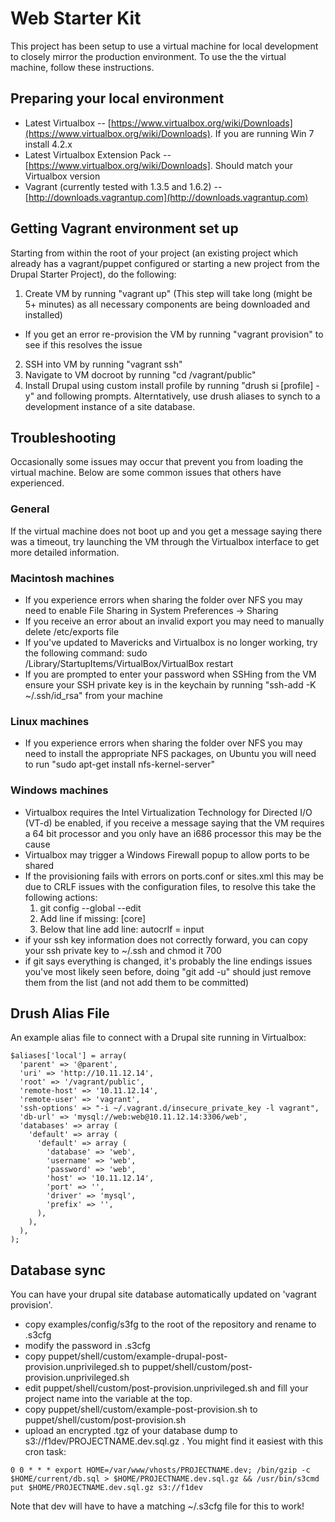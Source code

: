 # Web Starter Kit

This project has been setup to use a virtual machine for local development to closely mirror the production environment. To use the the virtual machine, follow these instructions.

## Preparing your local environment

  * Latest Virtualbox -- [https://www.virtualbox.org/wiki/Downloads](https://www.virtualbox.org/wiki/Downloads). If you are running Win 7 install 4.2.x
  * Latest Virtualbox Extension Pack -- [https://www.virtualbox.org/wiki/Downloads]. Should match your Virtualbox version
  * Vagrant (currently tested with 1.3.5 and 1.6.2) -- [http://downloads.vagrantup.com](http://downloads.vagrantup.com)


## Getting Vagrant environment set up
Starting from within the root of your project (an existing project which already has a vagrant/puppet configured or starting a new project from the Drupal Starter Project), do the following:

1. Create VM by running "vagrant up" (This step will take long (might be 5+ minutes) as all necessary components are being downloaded and installed)
  * If you get an error re-provision the VM by running "vagrant provision" to see if this resolves the issue
2. SSH into VM by running "vagrant ssh"
3. Navigate to VM docroot by running "cd /vagrant/public"
4. Install Drupal using custom install profile by running "drush si [profile] -y" and following prompts. Alterntatively, use drush aliases to synch to a development instance of a site database. 

## Troubleshooting

Occasionally some issues may occur that prevent you from loading the virtual machine. Below are some common issues that others have experienced.

### General

If the virtual machine does not boot up and you get a message saying there was a timeout, try launching the VM through the Virtualbox interface to get more detailed information.


### Macintosh machines

* If you experience errors when sharing the folder over NFS you may need to enable File Sharing in System Preferences -> Sharing
* If you receive an error about an invalid export you may need to manually delete /etc/exports file
* If you've updated to Mavericks and Virtualbox is no longer working, try the following command: sudo /Library/StartupItems/VirtualBox/VirtualBox restart
* If you are prompted to enter your password when SSHing from the VM ensure your SSH private key is in the keychain by running "ssh-add -K ~/.ssh/id_rsa" from your machine

### Linux machines

* If you experience errors when sharing the folder over NFS you may need to install the appropriate NFS packages, on Ubuntu you will need to run "sudo apt-get install nfs-kernel-server"

### Windows machines

* Virtualbox requires the Intel Virtualization Technology for Directed I/O (VT-d) be enabled, if you receive a message saying that the VM requires a 64 bit processor and you only have an i686 processor this may be the cause
* Virtualbox may trigger a Windows Firewall popup to allow ports to be shared
* If the provisioning fails with errors on ports.conf or sites.xml this may be due to CRLF issues with the configuration files, to resolve this take the following actions:
  1. git config --global --edit
  2. Add line if missing: [core]
  3. Below that line add line: autocrlf = input
* if your ssh key information does not correctly forward, you can copy your ssh private key to ~/.ssh and chmod it 700
* if git says everything is changed, it's probably the line endings issues you've most likely seen before, doing "git add -u" should just remove them from the list (and not add them to be committed)


## Drush Alias File

An example alias file to connect with a Drupal site running in Virtualbox:

```
$aliases['local'] = array(
  'parent' => '@parent',
  'uri' => 'http://10.11.12.14',
  'root' => '/vagrant/public',
  'remote-host' => '10.11.12.14',
  'remote-user' => 'vagrant',
  'ssh-options' => "-i ~/.vagrant.d/insecure_private_key -l vagrant",
  'db-url' => 'mysql://web:web@10.11.12.14:3306/web',
  'databases' => array (
    'default' => array (
      'default' => array (
        'database' => 'web',
        'username' => 'web',
        'password' => 'web',
        'host' => '10.11.12.14',
        'port' => '',
        'driver' => 'mysql',
        'prefix' => '',
      ),
    ),
  ),
);
```

## Database sync

You can have your drupal site database automatically updated on 'vagrant provision'. 

* copy examples/config/s3fg to the root of the repository and rename to .s3cfg
* modify the password in .s3cfg
* copy puppet/shell/custom/example-drupal-post-provision.unprivileged.sh to puppet/shell/custom/post-provision.unprivileged.sh
* edit puppet/shell/custom/post-provision.unprivileged.sh and fill your project name into the variable at the top.
* copy puppet/shell/custom/example-post-provision.sh to puppet/shell/custom/post-provision.sh
* upload an encrypted .tgz of your database dump to s3://f1dev/PROJECTNAME.dev.sql.gz . You might find it easiest with this cron task:
```
0 0 * * * export HOME=/var/www/vhosts/PROJECTNAME.dev; /bin/gzip -c $HOME/current/db.sql > $HOME/PROJECTNAME.dev.sql.gz && /usr/bin/s3cmd put $HOME/PROJECTNAME.dev.sql.gz s3://f1dev
```
Note that dev will have to have a matching ~/.s3cfg file for this to work!
